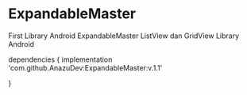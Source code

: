 # ExpandableMaster
First Library Android ExpandableMaster ListView dan GridView
Library Android 

dependencies {
    implementation 'com.github.AnazuDev:ExpandableMaster:v.1.1'

}
